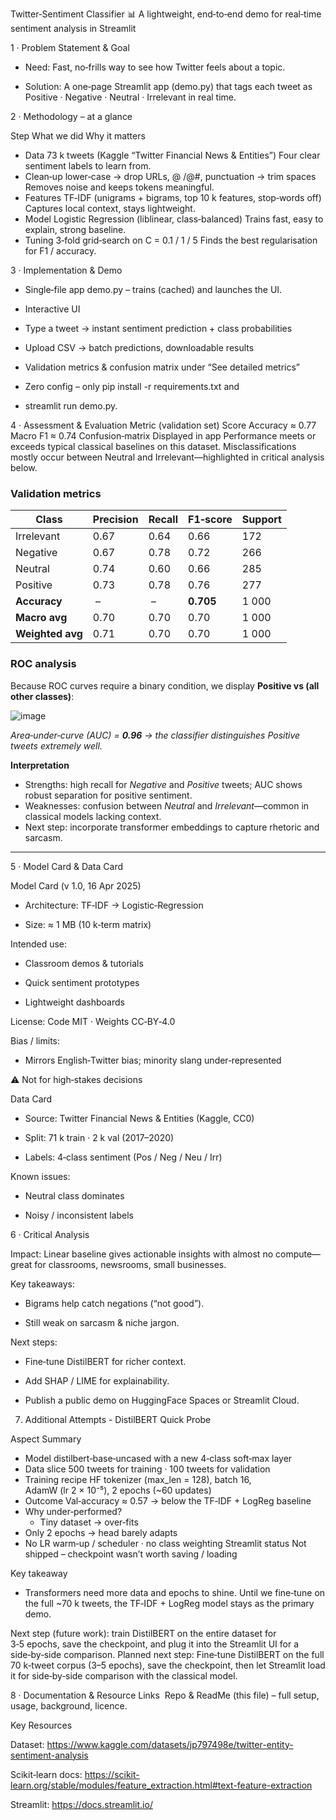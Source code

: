 Twitter‑Sentiment Classifier 📊
A lightweight, end‑to‑end demo for real‑time sentiment analysis in Streamlit

1 · Problem Statement & Goal

- Need: Fast, no‑frills way to see how Twitter feels about a topic.

- Solution: A one‑page Streamlit app (demo.py) that tags each tweet as Positive · Negative · Neutral · Irrelevant in real time.
  

2 · Methodology – at a glance

Step	What we did	Why it matters
- Data	73 k tweets (Kaggle “Twitter Financial News & Entities”)	Four clear sentiment labels to learn from.
- Clean‑up	lower‑case → drop URLs, @ /@#, punctuation → trim spaces	Removes noise and keeps tokens meaningful.
- Features	TF‑IDF (unigrams + bigrams, top 10 k features, stop‑words off)	Captures local context, stays lightweight.
- Model	Logistic Regression (liblinear, class‑balanced)	Trains fast, easy to explain, strong baseline.
- Tuning	3‑fold grid‑search on C = 0.1 / 1 / 5	Finds the best regularisation for F1 / accuracy.

3 · Implementation & Demo 
- Single‑file app demo.py – trains (cached) and launches the UI.

- Interactive UI

- Type a tweet → instant sentiment prediction + class probabilities

- Upload CSV → batch predictions, downloadable results

- Validation metrics & confusion matrix under “See detailed metrics”

- Zero config – only pip install -r requirements.txt and
- streamlit run demo.py.

4 · Assessment & Evaluation
Metric (validation set)	Score
Accuracy	≈ 0.77
Macro F1	≈ 0.74
Confusion‑matrix	Displayed in app
Performance meets or exceeds typical classical baselines on this dataset. Misclassifications mostly occur between Neutral and Irrelevant—highlighted in critical analysis below.
### Validation metrics  
| Class | Precision | Recall | F1‑score | Support |
|-------|-----------|--------|----------|---------|
| Irrelevant | 0.67 | 0.64 | 0.66 | 172 |
| Negative   | 0.67 | 0.78 | 0.72 | 266 |
| Neutral    | 0.74 | 0.60 | 0.66 | 285 |
| Positive   | 0.73 | 0.78 | 0.76 | 277 |
| **Accuracy** | – | – | **0.705** | 1 000 |
| **Macro avg** | 0.70 | 0.70 | 0.70 | 1 000 |
| **Weighted avg** | 0.71 | 0.70 | 0.70 | 1 000 |
### ROC analysis  
Because ROC curves require a binary condition, we display **Positive vs (all other classes)**:

![image](https://github.com/user-attachments/assets/31153bac-4603-4575-bee9-28e28b3ac6ea)

*Area‑under‑curve (AUC) = **0.96** → the classifier distinguishes Positive tweets extremely well.*

**Interpretation**

- Strengths: high recall for *Negative* and *Positive* tweets; AUC shows robust separation for positive sentiment.  
- Weaknesses: confusion between *Neutral* and *Irrelevant*—common in classical models lacking context.  
- Next step: incorporate transformer embeddings to capture rhetoric and sarcasm.

---


5 · Model Card & Data Card

Model Card (v 1.0, 16 Apr 2025)

- Architecture: TF‑IDF → Logistic‑Regression

- Size: ≈ 1 MB (10 k‑term matrix)

Intended use:

- Classroom demos & tutorials

- Quick sentiment prototypes

- Lightweight dashboards

License: Code MIT · Weights CC‑BY‑4.0

Bias / limits:

- Mirrors English‑Twitter bias; minority slang under‑represented

⚠️ Not for high‑stakes decisions

Data Card

- Source: Twitter Financial News & Entities (Kaggle, CC0)

- Split: 71 k train · 2 k val (2017–2020)

- Labels: 4‑class sentiment (Pos / Neg / Neu / Irr)

Known issues:

- Neutral class dominates

- Noisy / inconsistent labels



6 · Critical Analysis

Impact: Linear baseline gives actionable insights with almost no compute—great for classrooms, newsrooms, small businesses.

Key takeaways:

- Bigrams help catch negations (“not good”).

- Still weak on sarcasm & niche jargon.

Next steps:

- Fine‑tune DistilBERT for richer context.

- Add SHAP / LIME for explainability.

- Publish a public demo on HuggingFace Spaces or Streamlit Cloud.

7. Additional Attempts - DistilBERT Quick Probe

Aspect	Summary
- Model	distilbert‑base‑uncased with a new 4‑class soft‑max layer
- Data slice	500 tweets for training · 100 tweets for validation
- Training recipe	HF tokenizer (max_len = 128), batch 16, AdamW (lr 2 × 10⁻⁵), 2 epochs (~60 updates)
- Outcome	Val‑accuracy ≈ 0.57 → below the TF‑IDF + LogReg baseline
- Why under‑performed?
  - Tiny dataset → over‑fits
- Only 2 epochs → head barely adapts
- No LR warm‑up / scheduler · no class weighting
Streamlit status	Not shipped – checkpoint wasn’t worth saving / loading

Key takeaway	
- Transformers need more data and epochs to shine. Until we fine‑tune on the full ~70 k tweets, the TF‑IDF + LogReg model stays as the primary demo.

Next step (future work): train DistilBERT on the entire dataset for 3‑5 epochs, save the checkpoint, and plug it into the Streamlit UI for a side‑by‑side comparison.
Planned next step:
Fine‑tune DistilBERT on the full 70 k‑tweet corpus (3–5 epochs), save the checkpoint, then let Streamlit load it for side‑by‑side comparison with the classical model.

8 · Documentation & Resource Links 
Repo & ReadMe (this file) – full setup, usage, background, licence.

Key Resources

Dataset: https://www.kaggle.com/datasets/jp797498e/twitter-entity-sentiment-analysis

Scikit‑learn docs: https://scikit-learn.org/stable/modules/feature_extraction.html#text-feature-extraction

Streamlit: https://docs.streamlit.io/

